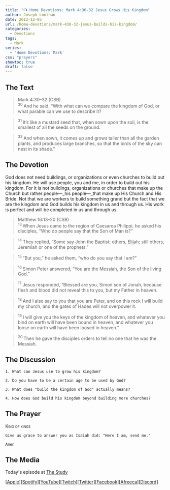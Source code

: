 ```yaml
---
title: "📺 Home Devotions: Mark 4:30-32 Jesus Grows His Kingdom"
author: Joseph Louthan
date: 2012-12-05
url: /home-devotions/mark-430-32-jesus-builds-his-kingdom/
categories:
  - Devotions
tags:
  - Mark
series:
  - 'Home Devotions: Mark'
css: "prayers"
showtoc: true
draft: false
---
```

## The Text

>Mark 4:30–32 (CSB)  
><sup> 30 </sup> And he said, “With what can we compare the kingdom of God, or what parable can we use to describe it? 

><sup> 31 </sup> It’s like a mustard seed that, when sown upon the soil, is the smallest of all the seeds on the ground. 

><sup> 32 </sup> And when sown, it comes up and grows taller than all the garden plants, and produces large branches, so that the birds of the sky can nest in its shade.”

## The Devotion

God does not need buildings, or organizations or even churches to build out his kingdom. He will use people, you and me, in order to build out his kingdom. For it is not buildings, organizations or churches that make up the Church but rather people—_his people—_that make up His Church and His Bride. Not that we are workers to build something grand but the fact that we are the kingdom and God builds his kingdom in us and through us. His work is perfect and will be completed in us and through us.

>Matthew 16:13–20 (CSB)  
><sup> 13 </sup> When Jesus came to the region of Caesarea Philippi, he asked his disciples, “Who do people say that the Son of Man is?” 

><sup> 14 </sup> They replied, “Some say John the Baptist; others, Elijah; still others, Jeremiah or one of the prophets.” 

><sup> 15 </sup> “But you,” he asked them, “who do you say that I am?” 

><sup> 16 </sup> Simon Peter answered, “You are the Messiah, the Son of the living God.” 

><sup> 17 </sup> Jesus responded, “Blessed are you, Simon son of Jonah, because flesh and blood did not reveal this to you, but my Father in heaven. 

><sup> 18 </sup> And I also say to you that you are Peter, and on this rock I will build my church, and the gates of Hades will not overpower it. 

><sup> 19 </sup> I will give you the keys of the kingdom of heaven, and whatever you bind on earth will have been bound in heaven, and whatever you loose on earth will have been loosed in heaven.” 

><sup> 20 </sup> Then he gave the disciples orders to tell no one that he was the Messiah.

## The Discussion

```text
1. What can Jesus use to grow his kingdom?
```

```text
2. Do you have to be a certain age to be used by God?
```

```text
3. What does "build the kingdom of God" actually means?
```

```text
4. How does God build his kingdom beyond building more churches? 
```

## The Prayer

<div style='font-variant: small-caps;'>
King of kings
</div>

```text
Give us grace to answer you as Isaiah did: "Here I am, send me."

Amen
```

## The Media

Today's episode at [The Study](http://study.theologic.us/podcast/home-devotions-mark-430-32-jesus-grows-his-kingdom)

\[[Apple](https://podcasts.apple.com/us/podcast/the-study/id1557102127)\]\[[Spotify](https://open.spotify.com/show/0Xs5qsNvWePyRqcmtOTPkR)\]\[[YouTube](http://youtube.theologic.us)\]\[[Twitch](http://twitch.theologic.us)\]\[[Twitter](https://twitter.com/theologic_us)\]\[[Facebook](https://www.facebook.com/groups/462231051477464)\]\[[Afreeca](https://bj.afreecatv.com/theologicus)\]\[[Discord](http://discord.theologic.us)\]
